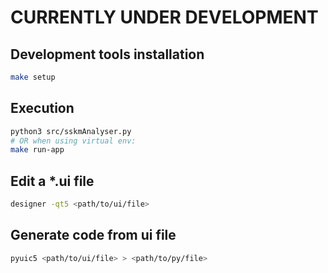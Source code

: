 # CURRENTLY UNDER DEVELOPMENT

## Development tools installation
```bash
make setup
```

## Execution
```bash
python3 src/sskmAnalyser.py
# OR when using virtual env:
make run-app
```

## Edit a *.ui file
```bash
designer -qt5 <path/to/ui/file>
```

## Generate code from ui file
```bash
pyuic5 <path/to/ui/file> > <path/to/py/file>
```

